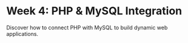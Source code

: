# Week 4: PHP & MySQL Integration

Discover how to connect PHP with MySQL to build dynamic web applications.
